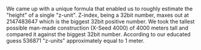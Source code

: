 We came up with a unique formula that enabled us to roughly estimate the "height" of a single "z-unit". Z-index, being a 32bit number, maxes out at 2147483647 which is the biggest 32bit positive number. We took the tallest possible man-made construction (X-Seed 4000) of 4000 meters tall and compared it against the biggest 32bit number. According to our educated guess 536871 "z-units" approximately equal to 1 meter.